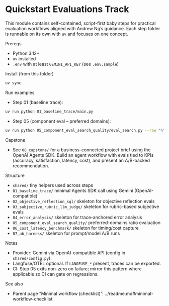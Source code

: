 # Quickstart Evaluations Track

This module contains self-contained, script-first baby steps for practical evaluation workflows aligned with Andrew Ng’s guidance. Each step folder is runnable on its own with `uv` and focuses on one concept.

Prereqs
- Python 3.12+
- `uv` installed
- `.env` with at least `GEMINI_API_KEY` (see `.env.sample`)

Install (from this folder)
```bash
uv sync
```

Run examples
- Step 01 (baseline trace):
```bash
uv run python 01_baseline_trace/main.py
```

- Step 05 (component eval – preferred domains):
```bash
uv run python 05_component_eval_search_quality/eval_search.py --raw "https://arxiv.org/abs/1234 https://example.com/bad"
```

Capstone
- See `08_capstone/` for a business-connected project brief using the OpenAI Agents SDK. Build an agent workflow with evals tied to KPIs (accuracy, satisfaction, latency, cost), and present an A/B-backed recommendation.

Structure
- `shared/` tiny helpers used across steps
- `01_baseline_trace/` minimal Agents SDK call using Gemini (OpenAI-compatible)
- `02_objective_reflection_sql/` skeleton for objective reflection evals
- `03_subjective_rubric_llm_judge/` skeleton for rubric-based subjective evals
- `04_error_analysis/` skeleton for trace-anchored error analysis
- `05_component_eval_search_quality/` preferred-domains ratio evaluation
- `06_cost_latency_benchmark/` skeleton for timing/cost capture
- `07_ab_harness/` skeleton for prompt/model A/B runs

Notes
- Provider: Gemini via OpenAI-compatible API (config in `shared/config.py`).
- Langfuse/OTEL optional. If `LANGFUSE_*` present, traces can be exported.
- CI: Step 05 exits non-zero on failure; mirror this pattern where applicable so CI can gate on regressions.

See also
- Parent page “Minimal workflow (checklist)”: ../readme.md#minimal-workflow-checklist



